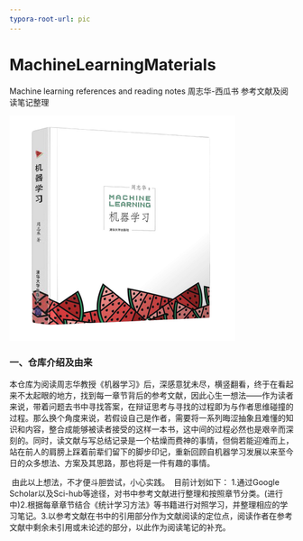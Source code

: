 ```yaml
---
typora-root-url: pic
---
```


# MachineLearningMaterials
Machine learning references and reading notes
周志华-西瓜书 参考文献及阅读笔记整理

<img src="pic/watermelon.png" alt="watermelon" style="zoom:50%;" />







### 一、仓库介绍及由来

​		本仓库为阅读周志华教授《机器学习》后，深感意犹未尽，横竖翻看，终于在看起来不太起眼的地方，找到每一章节背后的参考文献，因此心生一想法——作为读者来说，带着问题去书中寻找答案，在辩证思考与寻找的过程即为与作者思维碰撞的过程。那么换个角度来说，若假设自己是作者，需要将一系列晦涩抽象且难懂的知识和内容，整合成能够被读者接受的这样一本书，这中间的过程必然也是艰辛而深刻的。同时，读文献与写总结记录是一个枯燥而费神的事情，但倘若能迎难而上，站在前人的肩膀上踩着前辈们留下的脚步印记，重新回顾自机器学习发展以来至今日的众多想法、方案及其思路，那也将是一件有趣的事情。

​		由此以上想法，不才便斗胆尝试，小心实践。
​		目前计划如下：
​		1.通过Google Scholar以及Sci-hub等途径，对书中参考文献进行整理和按照章节分类。(进行中)
​		2.根据每章章节结合《统计学习方法》等书籍进行对照学习，并整理相应的学习笔记。
​		3.以参考文献在书中的引用部分作为文献阅读的定位点，阅读作者在参考文献中剩余未引用或未论述的部分，以此作为阅读笔记的补充。





